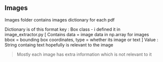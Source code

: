 ## Images
Images folder contains images dictionary for each pdf

Dictionary is of this format
key : Box class - i defined it in image_extractor.py [ Contains data = image data in np.array for images bbox = bounding box coordinates, type = whether its image or text  ]
Value : String containg text hopefully is relevant to the image
> Mostly each image has extra information which is not relevant to it 
